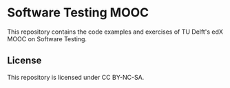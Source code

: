 # Software Testing MOOC

This repository contains the code examples and exercises of
TU Delft's edX MOOC on Software Testing.

## License

This repository is licensed under CC BY-NC-SA.

